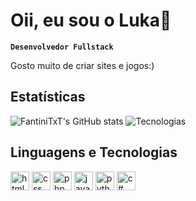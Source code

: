 # Oii, eu sou o Luka🌙
**`Desenvolvedor Fullstack`**

Gosto muito de criar sites e jogos:)

## Estatísticas
![FantiniTxT's GitHub stats](https://github-readme-stats.vercel.app/api?username=FantiniTxT&show_icons=true&theme=transparent&include_all_commits=true&locale=pt-br)
![Tecnologias](https://github-readme-stats.vercel.app/api/top-langs/?username=anuraghazra&layout=compact&include_all_commits=true&theme=transparent&locale=pt-br)

## Linguagens e Tecnologias
<div style="displat: inline-block">
  <img align="center" width="30px" alt="html5" src="https://cdn.jsdelivr.net/gh/devicons/devicon@latest/icons/html5/html5-original.svg">
  <img align="center" width="30px" alt="css" src="https://cdn.jsdelivr.net/gh/devicons/devicon@latest/icons/css3/css3-original.svg">
  <img align="center" width="30px" alt="php" src="https://cdn.jsdelivr.net/gh/devicons/devicon@latest/icons/php/php-original.svg">
  <img align="center" width="30px" alt="javascript" src="https://cdn.jsdelivr.net/gh/devicons/devicon@latest/icons/javascript/javascript-original.svg">
  <img align="center" width="30px" alt="python" src="https://cdn.jsdelivr.net/gh/devicons/devicon@latest/icons/python/python-original.svg">
  <img align="center" width="30px" alt="c#" src="https://cdn.jsdelivr.net/gh/devicons/devicon@latest/icons/csharp/csharp-original.svg">
</div>
